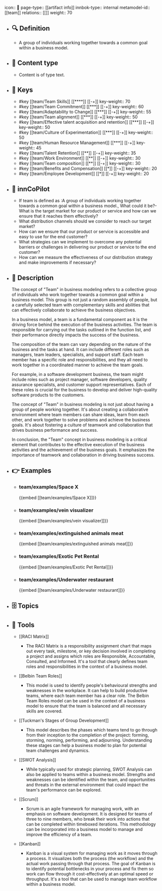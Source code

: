 icon:: 🧿
page-type:: [[artifact info]]
innbok-type:: internal
metamodel-id:: [[team]]
relations:: [[]]
weight:: 70

- ## 🔍 Definition
  - A group of individuals working together towards a common goal within a business model.
- ## 📰 Content type 
  - Content is of type text.
  
- ## 🔑 Keys
  - #key [[team/Team Skills]] [[****]] [[-+]]
    key-weight:: 70
  - #key [[team/Team Commitment]] [[***]] [[-+]]
    key-weight:: 60
  - #key [[team/Adaptability to Change]] [[***]] [[-+]]
    key-weight:: 55
  - #key [[team/Team alignment]] [[***]] [[-+]]
    key-weight:: 50
  - #key [[team/Effective talent acquisition and retention]] [[***]] [[-+]]
    key-weight:: 50
  - #key [[team/Culture of Experimentation]] [[***]] [[-+]]
    key-weight:: 50
  - #key [[team/Human Resource Management]] [[***]] [[-+]]
    key-weight:: 45
  - #key [[team/Talent Retention]] [[**]] [[-+]]
    key-weight:: 35
  - #key [[team/Work Environment]] [[**]] [[-+]]
    key-weight:: 30
  - #key [[team/Team composition]] [[**]] [[-+]]
    key-weight:: 30
  - #key [[team/Benefits and Compensation]] [[*]] [[-+]]
    key-weight:: 20
  - #key [[team/Employee Development]] [[*]] [[-+]]
    key-weight:: 20
- ## 🤖 innCoPilot
  - If team is defined as :A group of individuals working together towards a common goal within a business model., What could it be?- What is the target market for our product or service and how can we ensure that it reaches them effectively?
  - What distribution channels should we consider to reach our target market?
  - How can we ensure that our product or service is accessible and easy to use for the end customer?
  - What strategies can we implement to overcome any potential barriers or challenges in delivering our product or service to the end customer?
  - How can we measure the effectiveness of our distribution strategy and make improvements if necessary?
- ## 📖 Description
  The concept of "Team" in business modeling refers to a collective group of individuals who work together towards a common goal within a business model. This group is not just a random assembly of people, but a carefully selected team with complementary skills and abilities that can effectively collaborate to achieve the business objectives.
  
  In a business model, a team is a fundamental component as it is the driving force behind the execution of the business activities. The team is responsible for carrying out the tasks outlined in the function list, and their performance directly impacts the success of the business.
  
  The composition of the team can vary depending on the nature of the business and the tasks at hand. It can include different roles such as managers, team leaders, specialists, and support staff. Each team member has a specific role and responsibilities, and they all need to work together in a coordinated manner to achieve the team goals.
  
  For example, in a software development business, the team might include roles such as project manager, software developers, quality assurance specialists, and customer support representatives. Each of these roles is crucial for the business to develop and deliver high-quality software products to the customers.
  
  The concept of "Team" in business modeling is not just about having a group of people working together. It's about creating a collaborative environment where team members can share ideas, learn from each other, and work together to solve problems and achieve the business goals. It's about fostering a culture of teamwork and collaboration that drives business performance and success.
  
  In conclusion, the "Team" concept in business modeling is a critical element that contributes to the effective execution of the business activities and the achievement of the business goals. It emphasizes the importance of teamwork and collaboration in driving business success.
- ## 👉 Examples
  - ### team/examples/Space X
    {{embed [[team/examples/Space X]]}}
  - ### team/examples/vein visualizer
    {{embed [[team/examples/vein visualizer]]}}
  - ### team/examples/extinguished animals meat
    {{embed [[team/examples/extinguished animals meat]]}}
  - ### team/examples/Exotic Pet Rental
    {{embed [[team/examples/Exotic Pet Rental]]}}
  - ### team/examples/Underwater restaurant
    {{embed [[team/examples/Underwater restaurant]]}}
  
- ## 🗄️ Topics
  
- ## 🧰 Tools
  - [[RACI Matrix]]
    - The RACI Matrix is a responsibility assignment chart that maps out every task, milestone, or key decision involved in completing a project and assigns which roles are Responsible, Accountable, Consulted, and Informed. It's a tool that clearly defines team roles and responsibilities in the context of a business model.
  
  - [[Belbin Team Roles]]
    - This model is used to identify people's behavioural strengths and weaknesses in the workplace. It can help to build productive teams, where each team member has a clear role. The Belbin Team Roles model can be used in the context of a business model to ensure that the team is balanced and all necessary skills are covered.
  
  - [[Tuckman's Stages of Group Development]]
    - This model describes the phases which teams tend to go through from their inception to the completion of the project: forming, storming, norming, performing, and adjourning. Understanding these stages can help a business model to plan for potential team challenges and dynamics.
  
  - [[SWOT Analysis]]
    - While typically used for strategic planning, SWOT Analysis can also be applied to teams within a business model. Strengths and weaknesses can be identified within the team, and opportunities and threats in the external environment that could impact the team's performance can be explored.
  
  - [[Scrum]]
    - Scrum is an agile framework for managing work, with an emphasis on software development. It is designed for teams of three to nine members, who break their work into actions that can be completed within timeboxed iterations. This methodology can be incorporated into a business model to manage and improve the efficiency of a team.
  
  - [[Kanban]]
    - Kanban is a visual system for managing work as it moves through a process. It visualizes both the process (the workflow) and the actual work passing through that process. The goal of Kanban is to identify potential bottlenecks in your process and fix them so work can flow through it cost-effectively at an optimal speed or throughput. It's a tool that can be used to manage team workflow within a business model.

